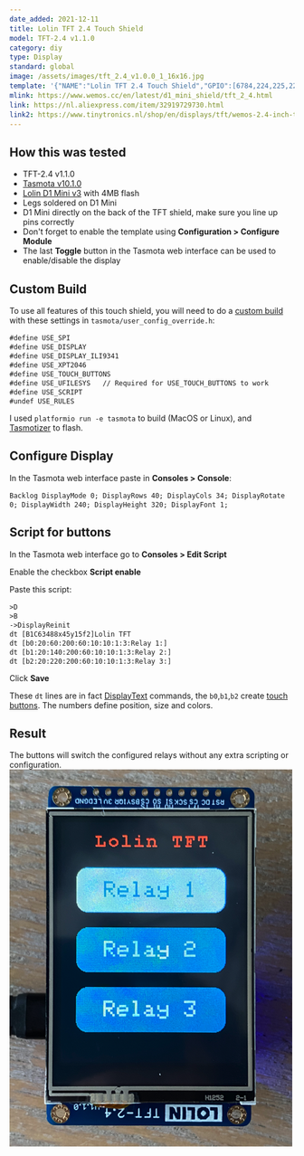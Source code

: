 ```yaml
---
date_added: 2021-12-11
title: Lolin TFT 2.4 Touch Shield 
model: TFT-2.4 v1.1.0
category: diy
type: Display
standard: global
image: /assets/images/tft_2.4_v1.0.0_1_16x16.jpg
template: '{"NAME":"Lolin TFT 2.4 Touch Shield","GPIO":[6784,224,225,226,1,992,1,1,672,704,736,5920,5888,1],"FLAG":0,"BASE":18}' 
mlink: https://www.wemos.cc/en/latest/d1_mini_shield/tft_2_4.html
link: https://nl.aliexpress.com/item/32919729730.html
link2: https://www.tinytronics.nl/shop/en/displays/tft/wemos-2.4-inch-tft-shield-for-d1-mini-with-touchscreen
---
```


## How this was tested
- TFT-2.4 v1.1.0
- [Tasmota v10.1.0](https://github.com/arendst/Tasmota/releases/tag/v10.1.0)
- [Lolin D1 Mini v3](https://nl.aliexpress.com/item/32831353752.html) with 4MB flash
- Legs soldered on D1 Mini
- D1 Mini directly on the back of the TFT shield, make sure you line up pins correctly
- Don't forget to enable the template using **Configuration > Configure Module**
- The last **Toggle** button in the Tasmota web interface can be used to enable/disable the display

## Custom Build
To use all features of this touch shield, you will need to do a [custom build](https://tasmota.github.io/docs/Compile-your-build/) with these settings in `tasmota/user_config_override.h`:
```
#define USE_SPI
#define USE_DISPLAY
#define USE_DISPLAY_ILI9341
#define USE_XPT2046
#define USE_TOUCH_BUTTONS
#define USE_UFILESYS   // Required for USE_TOUCH_BUTTONS to work
#define USE_SCRIPT
#undef USE_RULES
```
I used `platformio run -e tasmota` to build (MacOS or Linux), and [Tasmotizer](https://github.com/tasmota/tasmotizer) to flash.

## Configure Display
In the Tasmota web interface paste in **Consoles > Console**:
```
Backlog DisplayMode 0; DisplayRows 40; DisplayCols 34; DisplayRotate 0; DisplayWidth 240; DisplayHeight 320; DisplayFont 1;
```

## Script for buttons
In the Tasmota web interface go to **Consoles > Edit Script**

Enable the checkbox **Script enable**

Paste this script:
```
>D
>B
->DisplayReinit
dt [B1C63488x45y15f2]Lolin TFT
dt [b0:20:60:200:60:10:10:1:3:Relay 1:]
dt [b1:20:140:200:60:10:10:1:3:Relay 2:]
dt [b2:20:220:200:60:10:10:1:3:Relay 3:]
```
Click **Save**

These `dt` lines are in fact [DisplayText](https://tasmota.github.io/docs/Displays/#displaytext) commands, the `b0`,`b1`,`b2` create [touch buttons](https://tasmota.github.io/docs/Displays/#touch-buttons-and-sliders). The numbers define position, size and colors.  

## Result
The buttons will switch the configured relays without any extra scripting or configuration.
![Lolin TFT 2.4 Touch Demo](assets/images/lolin_tft_2.4_demo.png?raw=true "Lolin TFT 2.4 Touch Demo")

